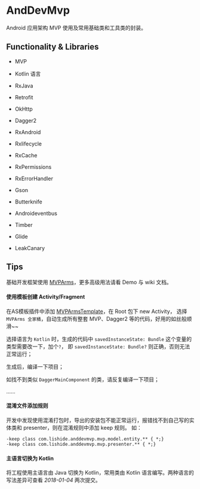 # AndDevMvp
Android 应用架构 MVP 使用及常用基础类和工具类的封装。

## Functionality & Libraries
* MVP

* Kotlin 语言

* RxJava

* Retrofit

* OkHttp

* Dagger2

* RxAndroid

* Rxlifecycle

* RxCache

* RxPermissions

* RxErrorHandler

* Gson

* Butterknife

* Androideventbus

* Timber

* Glide

* LeakCanary

## Tips
基础开发框架使用 [MVPArms](https://github.com/JessYanCoding/MVPArms)，更多高级用法请看 Demo 与 wiki 文档。

#### 使用模板创建 Activity/Fragment
在AS模板插件中添加 [MVPArmsTemplate](https://github.com/JessYanCoding/MVPArmsTemplate)，在 Root 包下 new Activity，
选择`MVPArms 全家桶`，自动生成所有整套 MVP、Dagger2 等的代码，好用的如丝般顺滑~~

选择语言为 `Kotlin` 时，生成的代码中 `savedInstanceState: Bundle` 这个变量的类型需要改一下，加个`?`，
即 `savedInstanceState: Bundle?` 则正确，否则无法正常运行；

生成后，编译一下项目；

如找不到类似 `DaggerMainComponent` 的类，请反复编译一下项目；

......
#### 混淆文件添加规则
开发中发现使用混淆打包时，导出的安装包不能正常运行，报错找不到自己写的实体类和 presenter，则在混淆规则中添加 keep 规则。
如：
```
-keep class com.lishide.anddevmvp.mvp.model.entity.** { *;}
-keep class com.lishide.anddevmvp.mvp.presenter.** { *;}
```

#### 主语言切换为 Kotlin
将工程使用主语言由 Java 切换为 Kotlin，常用类由 Kotlin 语言编写。两种语言的写法差异可查看 *2018-01-04* 两次提交。

